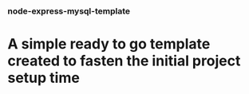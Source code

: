 ### node-express-mysql-template
# A simple ready to go template created to fasten the initial project setup time
